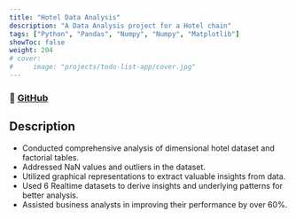 ```yaml
---
title: "Hotel Data Analysis"
description: "A Data Analysis project for a Hotel chain"
tags: ["Python", "Pandas", "Numpy", "Numpy", "Matplotlib"]
showToc: false
weight: 204
# cover:
#     image: "projects/todo-list-app/cover.jpg"
--- 
```

### 🔗 [GitHub](https://github.com/dineshkumardavanam/Hotel-Data-Analysis)

## Description

- Conducted comprehensive analysis of dimensional hotel dataset and factorial tables.
- Addressed NaN values and outliers in the dataset.
- Utilized graphical representations to extract valuable insights from data.
- Used 6 Realtime datasets to derive insights and underlying patterns for better analysis.
- Assisted business analysts in improving their performance by over 60%.